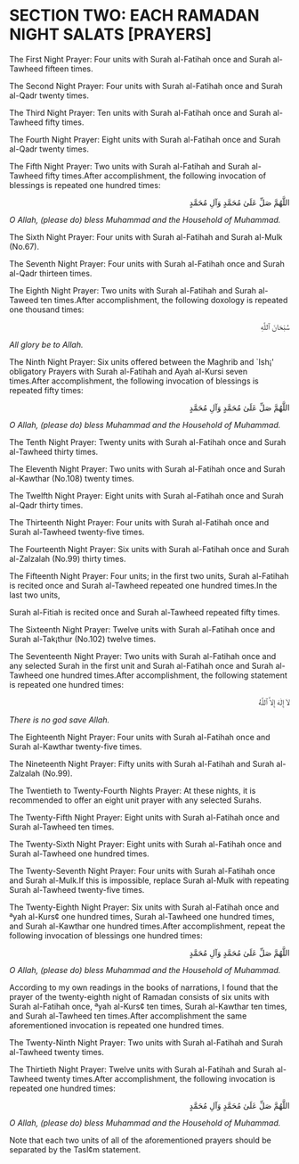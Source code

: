 SECTION TWO: EACH RAMADAN NIGHT SALATS [PRAYERS]
================================================

The First Night Prayer: Four units with Surah al-Fatihah once and Surah
al-Tawheed fifteen times.

The Second Night Prayer: Four units with Surah al-Fatihah once and Surah
al-Qadr twenty times.

The Third Night Prayer: Ten units with Surah al-Fatihah once and Surah
al-Tawheed fifty times.

The Fourth Night Prayer: Eight units with Surah al-Fatihah once and
Surah al-Qadr twenty times.

The Fifth Night Prayer: Two units with Surah al-Fatihah and Surah
al-Tawheed fifty times.After accomplishment, the following invocation of
blessings is repeated one hundred times:

<p dir="rtl">
اللَّهُمَّ صَلِّ عَلَىٰ مُحَمَّدٍ وَآلِ مُحَمَّدٍ
</p>

*O Allah, (please do) bless Muhammad and the Household of Muhammad.*

The Sixth Night Prayer: Four units with Surah al-Fatihah and Surah
al-Mulk (No.67).

The Seventh Night Prayer: Four units with Surah al-Fatihah once and
Surah al-Qadr thirteen times.

The Eighth Night Prayer: Two units with Surah al-Fatihah and Surah
al-Taweed ten times.After accomplishment, the following doxology is
repeated one thousand times:

<p dir="rtl">
سُبْحَانَ ٱللَّهِ
</p>

*All glory be to Allah.*

The Ninth Night Prayer: Six units offered between the Maghrib and
\`Ish¡' obligatory Prayers with Surah al-Fatihah and Ayah al-Kursi seven
times.After accomplishment, the following invocation of blessings is
repeated fifty times:

<p dir="rtl">
اللَّهُمَّ صَلِّ عَلَىٰ مُحَمَّدٍ وَآلِ مُحَمَّدٍ
</p>

*O Allah, (please do) bless Muhammad and the Household of Muhammad.*

The Tenth Night Prayer: Twenty units with Surah al-Fatihah once and
Surah al-Tawheed thirty times.

The Eleventh Night Prayer: Two units with Surah al-Fatihah once and
Surah al-Kawthar (No.108) twenty times.

The Twelfth Night Prayer: Eight units with Surah al-Fatihah once and
Surah al-Qadr thirty times.

The Thirteenth Night Prayer: Four units with Surah al-Fatihah once and
Surah al-Tawheed twenty-five times.

The Fourteenth Night Prayer: Six units with Surah al-Fatihah once and
Surah al-Zalzalah (No.99) thirty times.

The Fifteenth Night Prayer: Four units; in the first two units, Surah
al-Fatihah is recited once and Surah al-Tawheed repeated one hundred
times.In the last two units,

Surah al-Fitiah is recited once and Surah al-Tawheed repeated fifty
times.

The Sixteenth Night Prayer: Twelve units with Surah al-Fatihah once and
Surah al-Tak¡thur (No.102) twelve times.

The Seventeenth Night Prayer: Two units with Surah al-Fatihah once and
any selected Surah in the first unit and Surah al-Fatihah once and Surah
al-Tawheed one hundred times.After accomplishment, the following
statement is repeated one hundred times:

<p dir="rtl">
لاَ إِلٰهَ إِلاَّ ٱللَّهُ
</p>

*There is no god save Allah.*

The Eighteenth Night Prayer: Four units with Surah al-Fatihah once and
Surah al-Kawthar twenty-five times.

The Nineteenth Night Prayer: Fifty units with Surah al-Fatihah and Surah
al-Zalzalah (No.99).

The Twentieth to Twenty-Fourth Nights Prayer: At these nights, it is
recommended to offer an eight unit prayer with any selected Surahs.

The Twenty-Fifth Night Prayer: Eight units with Surah al-Fatihah once
and Surah al-Tawheed ten times.

The Twenty-Sixth Night Prayer: Eight units with Surah al-Fatihah once
and Surah al-Tawheed one hundred times.

The Twenty-Seventh Night Prayer: Four units with Surah al-Fatihah once
and Surah al-Mulk.If this is impossible, replace Surah al-Mulk with
repeating Surah al-Tawheed twenty-five times.

The Twenty-Eighth Night Prayer: Six units with Surah al-Fatihah once and
ªyah al-Kurs¢ one hundred times, Surah al-Tawheed one hundred times, and
Surah al-Kawthar one hundred times.After accomplishment, repeat the
following invocation of blessings one hundred times:

<p dir="rtl">
اللَّهُمَّ صَلِّ عَلَىٰ مُحَمَّدٍ وَآلِ مُحَمَّدٍ
</p>

*O Allah, (please do) bless Muhammad and the Household of Muhammad.*

According to my own readings in the books of narrations, I found that
the prayer of the twenty-eighth night of Ramadan consists of six units
with Surah al-Fatihah once, ªyah al-Kurs¢ ten times, Surah al-Kawthar
ten times, and Surah al-Tawheed ten times.After accomplishment the same
aforementioned invocation is repeated one hundred times.

The Twenty-Ninth Night Prayer: Two units with Surah al-Fatihah and Surah
al-Tawheed twenty times.

The Thirtieth Night Prayer: Twelve units with Surah al-Fatihah and Surah
al-Tawheed twenty times.After accomplishment, the following invocation
is repeated one hundred times:

<p dir="rtl">
اللَّهُمَّ صَلِّ عَلَىٰ مُحَمَّدٍ وَآلِ مُحَمَّدٍ
</p>

*O Allah, (please do) bless Muhammad and the Household of Muhammad.*

Note that each two units of all of the aforementioned prayers should be
separated by the Tasl¢m statement.


